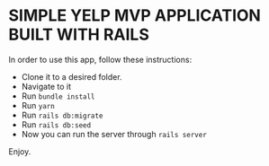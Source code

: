 # SIMPLE YELP MVP APPLICATION BUILT WITH RAILS

In order to use this app, follow these instructions:

- Clone it to a desired folder.
- Navigate to it
- Run <code>bundle install</code>
- Run <code>yarn</code>
- Run <code>rails db:migrate</code>
- Run <code>rails db:seed</code>
- Now you can run the server through <code>rails server</code>

Enjoy.
